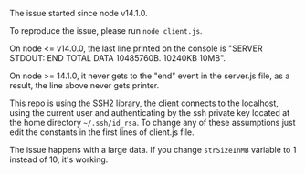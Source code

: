 The issue started since node v14.1.0.

To reproduce the issue, please run `node client.js`.

On node <= v14.0.0, the last line printed on the console is "SERVER STDOUT:  END TOTAL DATA 10485760B. 10240KB 10MB".

On node >= 14.1.0, it never gets to the "end" event in the server.js file, as a result, the line above never gets printer.

This repo is using the SSH2 library, the client connects to the localhost, using the current user and authenticating by the ssh private key located at the home directory `~/.ssh/id_rsa`.
To change any of these assumptions just edit the constants in the first lines of client.js file.

The issue happens with a large data. If you change `strSizeInMB` variable to 1 instead of 10, it's working.